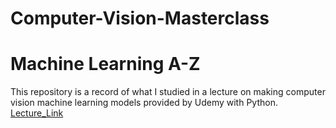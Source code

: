 # Computer-Vision-Masterclass

# Machine Learning A-Z

This repository is a record of what I studied in a lecture on making computer vision machine learning models provided by Udemy with Python.
<br>
[Lecture_Link]

[Lecture_Link]: https://www.udemy.com/course/computer-vision-masterclass/

